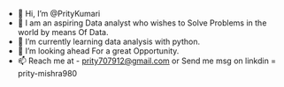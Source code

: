 - 👋 Hi, I’m @PrityKumari
- 👀 I am an aspiring Data analyst who wishes to Solve Problems in the world by means Of Data.
- 🌱 I’m currently learning data analysis with python.
- 💞️ I’m looking ahead For a great Opportunity.
- 📫 Reach me at - prity707912@gmail.com or Send me msg on linkdin = prity-mishra980

<!---
pritymishra/pritymishra is a ✨ special ✨ repository because its `README.md` (this file) appears on your GitHub profile.
You can click the Preview link to take a look at your changes.
--->
